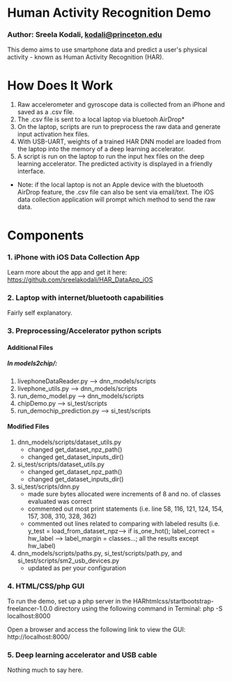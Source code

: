 # Human Activity Recognition Demo
### Author: Sreela Kodali, kodali@princeton.edu
This demo aims to use smartphone data and predict a user's physical activity - known as Human Activity Recognition (HAR).

# How Does It Work
1) Raw accelerometer and gyroscope data is collected from an iPhone and saved as a .csv file.
2) The .csv file is sent to a local laptop via bluetooh AirDrop*
3) On the laptop, scripts are run to preprocess the raw data and generate input activation hex files.
4) With USB-UART, weights of a trained HAR DNN model are loaded from the laptop into the memory of a deep learning accelerator.
5) A script is run on the laptop to run the input hex files on the deep learning accelerator. The predicted activity is displayed in a friendly interface.
* Note: if the local laptop is not an Apple device with the bluetooth AirDrop feature, the .csv file can also be sent via email/text. The iOS data collection application will prompt which method to send the raw data.

# Components
### 1. iPhone with iOS Data Collection App
Learn more about the app and get it here: https://github.com/sreelakodali/HAR_DataApp_iOS
### 2. Laptop with internet/bluetooth capabilities
Fairly self explanatory.
### 3. Preprocessing/Accelerator python scripts
#### Additional Files
##### In models2chip/:
1) livephoneDataReader.py —> dnn_models/scripts
2) livephone_utils.py  —> dnn_models/scripts
3) run_demo_model.py  —> dnn_models/scripts
4) chipDemo.py  —> si_test/scripts
5) run_demochip_prediction.py  —> si_test/scripts
#### Modified Files
1) dnn_models/scripts/dataset_utils.py
    * changed get_dataset_npz_path()
    * changed get_dataset_inputs_dir()
2) si_test/scripts/dataset_utils.py
    * changed get_dataset_npz_path()
    * changed get_dataset_inputs_dir()
3) si_test/scripts/dnn.py
    * made sure bytes allocated were increments of 8 and no. of classes evaluated was correct
    * commented out most print statements (i.e. line 58, 116, 121, 124, 154, 157, 308, 310, 328, 362)
    * commented out lines related to comparing with labeled results (i.e. y_test = load_from_dataset_npz—> if is_one_hot();
label_correct = hw_label —> label_margin = classes…; all the results except hw_label)
4) dnn_models/scripts/paths.py, si_test/scripts/path.py, and si_test/scripts/sm2_usb_devices.py
    * updated as per your configuration

### 4. HTML/CSS/php GUI
To run the demo, set up a php server in the HARhtmlcss/startbootstrap-freelancer-1.0.0 directory using the following command in Terminal:
  php -S localhost:8000

Open a browser and access the following link to view the GUI:
  http://localhost:8000/

### 5. Deep learning accelerator and USB cable
Nothing much to say here.



